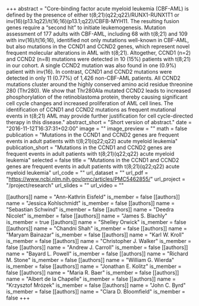 +++
abstract = "Core-binding factor acute myeloid leukemia (CBF-AML) is defined by the presence of either t(8;21)(q22;q22)/RUNX1-RUNX1T1 or inv(16)(p13.1q22)/t(16;16)(p13.1;q22)/CBFB-MYH11. The resulting fusion genes require a “second hit” to initiate leukemogenesis. Mutation assessment of 177 adults with CBF-AML, including 68 with t(8;21) and 109 with inv(16)/t(16;16), identified not only mutations well-known in CBF-AML, but also mutations in the CCND1 and CCND2 genes, which represent novel frequent molecular alterations in AML with t(8;21). Altogether, CCND1 (n=2) and CCND2 (n=8) mutations were detected in 10 (15%) patients with t(8;21) in our cohort. A single CCND2 mutation was also found in one (0.9%) patient with inv(16). In contrast, CCND1 and CCND2 mutations were detected in only 11 (0.77%) of 1,426 non-CBF-AML patients. All CCND2 mutations cluster around the highly conserved amino acid residue threonine 280 (Thr280). We show that Thr280Ala mutated CCND2 leads to increased phosphorylation of the retinoblastoma protein, thereby causing significant cell cycle changes and increased proliferation of AML cell lines. The identification of CCND1 and CCND2 mutations as frequent mutational events in t(8;21) AML may provide further justification for cell cycle-directed therapy in this disease."
abstract_short = "Short version of abstract."
date = "2016-11-12T16:37:31+02:00"
image = ""
image_preview = ""
math = false
publication = "Mutations in the CCND1 and CCND2 genes are frequent events in adult patients with t(8;21)(q22;q22) acute myeloid leukemia"
publication_short = "Mutations in the CCND1 and CCND2 genes are frequent events in adult patients with t(8;21)(q22;q22) acute myeloid leukemia"
selected = false
title = "Mutations in the CCND1 and CCND2 genes are frequent events in adult patients with t(8;21)(q22;q22) acute myeloid leukemia"
url_code = ""
url_dataset = ""
url_pdf = "https://www.ncbi.nlm.nih.gov/pmc/articles/PMC5462855/"
url_project = "/project/research"
url_slides = ""
url_video = ""

[[authors]]
    name = "Ann-Kathrin Eisfeld"
    is_member = false
[[authors]]
    name = "Jessica Kohlschmidt"
    is_member = false
[[authors]]
    name = "Sebastian Schwind"
    is_member = false
[[authors]]
    name = "Deedra Nicolet"
    is_member = false
[[authors]]
    name = "James S. Blachly"
    is_member = true
[[authors]]
    name = "Shelley Orwick"
    is_member = false
[[authors]]
    name = "Chandni Shah"
    is_member = false
[[authors]]
    name = "Maryam Bainazar"
    is_member = false
[[authors]]
    name = "Karl W. Kroll"
    is_member = false
[[authors]]
    name = "Christopher J. Walker"
    is_member = false
[[authors]]
    name = "Andrew J. Carroll"
    is_member = false
[[authors]]
    name = "Bayard L. Powell"
    is_member = false
[[authors]]
    name = "Richard M. Stone"
    is_member = false
[[authors]]
    name = "William G. Wierda"
    is_member = false
[[authors]]
    name = "Jonathan E. Kolitz"
    is_member = false
[[authors]]
    name = "Maria R. Baer"
    is_member = false
[[authors]]
    name = "Albert de la Chapelle"
    is_member = false
[[authors]]
    name = "Krzysztof Mrózek"
    is_member = false
[[authors]]
    name = "John C. Byrd"
    is_member = false
[[authors]]
    name = "Clara D. Bloomfield"
    is_member = false
+++
